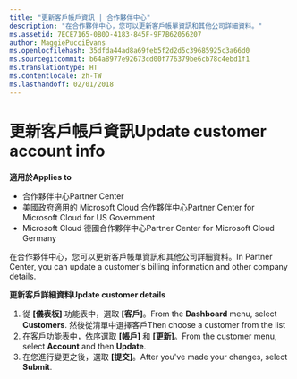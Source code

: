 ```yaml
---
title: "更新客戶帳戶資訊 | 合作夥伴中心"
description: "在合作夥伴中心，您可以更新客戶帳單資訊和其他公司詳細資料。"
ms.assetid: 7ECE7165-0B0D-4183-845F-9F7B62056207
author: MaggiePucciEvans
ms.openlocfilehash: 35dfda44ad8a69feb5f2d2d5c39685925c3a66d0
ms.sourcegitcommit: b64a8977e92673cd00f776379be6cb78c4ebd1f1
ms.translationtype: HT
ms.contentlocale: zh-TW
ms.lasthandoff: 02/01/2018
---
```

# <a name="update-customer-account-info"></a><span data-ttu-id="895e9-103">更新客戶帳戶資訊</span><span class="sxs-lookup"><span data-stu-id="895e9-103">Update customer account info</span></span>

**<span data-ttu-id="895e9-104">適用於</span><span class="sxs-lookup"><span data-stu-id="895e9-104">Applies to</span></span>**

-  <span data-ttu-id="895e9-105">合作夥伴中心</span><span class="sxs-lookup"><span data-stu-id="895e9-105">Partner Center</span></span>
-  <span data-ttu-id="895e9-106">美國政府適用的 Microsoft Cloud 合作夥伴中心</span><span class="sxs-lookup"><span data-stu-id="895e9-106">Partner Center for Microsoft Cloud for US Government</span></span>
-  <span data-ttu-id="895e9-107">Microsoft Cloud 德國合作夥伴中心</span><span class="sxs-lookup"><span data-stu-id="895e9-107">Partner Center for Microsoft Cloud Germany</span></span>

<span data-ttu-id="895e9-108">在合作夥伴中心，您可以更新客戶帳單資訊和其他公司詳細資料。</span><span class="sxs-lookup"><span data-stu-id="895e9-108">In Partner Center, you can update a customer's billing information and other company details.</span></span>

**<span data-ttu-id="895e9-109">更新客戶詳細資料</span><span class="sxs-lookup"><span data-stu-id="895e9-109">Update customer details</span></span>**

1.  <span data-ttu-id="895e9-110">從 **\[儀表板\]** 功能表中，選取 **\[客戶\]**。</span><span class="sxs-lookup"><span data-stu-id="895e9-110">From the **Dashboard** menu, select **Customers**.</span></span> <span data-ttu-id="895e9-111">然後從清單中選擇客戶</span><span class="sxs-lookup"><span data-stu-id="895e9-111">Then choose a customer from the list</span></span>
2.  <span data-ttu-id="895e9-112">在客戶功能表中，依序選取 **\[帳戶\]** 和 **\[更新\]**。</span><span class="sxs-lookup"><span data-stu-id="895e9-112">From the customer menu, select **Account** and then **Update**.</span></span>
3.  <span data-ttu-id="895e9-113">在您進行變更之後，選取 **\[提交\]**。</span><span class="sxs-lookup"><span data-stu-id="895e9-113">After you've made your changes, select **Submit**.</span></span>

 

 



